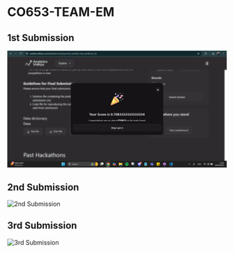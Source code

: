 # CO653-TEAM-EM

## 1st Submission
![1st Submission](https://github.com/MuneefMumthas/CO653-TEAM-EM/blob/5651fa680e70b031291cfc21385fdcedd407062b/Screenshot%20(186).png)

## 2nd Submission
![2nd Submission](https://github.com/MuneefMumthas/CO653-TEAM-EM/blob/5651fa680e70b031291cfc21385fdcedd407062b/Screenshot%20(199).png)

## 3rd Submission
![3rd Submission]()
